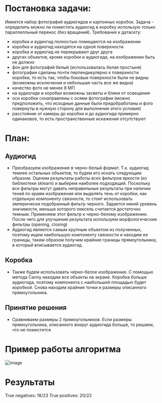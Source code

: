 # Постановка задачи:
Имеется набор фотографий аудиогидов и картонных коробок. Задача - определить можно ли поместить аудиогид в коробку использую только параллелльный перенос (без вращений).
Требования к датасету:
- коробка и аудиогид полностью помещаются на изображении
- коробка и аудиогид находятся на одной поверхности
- коробка и аудиогид не перекрывают друг друга
- других объектов, кроме коробки и аудиогида, на изображении быть не должно
- фон для фотографий белый (использовалась белая простыня)
- фотографии сделаны почти перпендикулярно к поверхности коробки, то есть так, чтобы боковые поверхности были не видны (возможны исключения и небольшая часть все же видна)
- качество фото не менее 8 МП
- на аудиогиде и коробки возможны засветы и блики от освещения
- оси коробки сонаправлены с осями фотографии (можно предположить, что исходные данные были предобработаны и фото повернуты в нужную сторону для выполнения этого условия)
- расстояние от камеры до коробки и до аудиогида примерно одинаковое, то есть пространственные искажения отсутствуют

# План:
## Аудиогид
- Преобразуем изображение в черно-белый формат. Т.к. аудиогид темнее остальных объектов, то будем его искать следующим образом. Оценим результаты работы всех фильтров яркости (из библиотеки sklearn) и выберем наиболее подходящий. Поскольку все фильтры могут давать неправильные результаты при наличии теней по краям изображения или выделять тень от коробки, как отдельную компоненту связности, то стоит использовать эмперически подобранный фильтр черного. 
Задается некий уровень значимости, меньше которого пиксель считается достаточно темным. Применяем этот фильтр к черно-белому изображению. 
После чего для улучшения результата используем морфологические фильтры (opening, closing)
- Аудиогид является самым крупным объектом из полученных, поэтому ищем наибольшую компоненту связности и находим ее границы, таким образом получим крайние границы прямоугольника, в который вписывается аудиогид.

## Коробка
- Также будем использовать черно-белое изображение. С помощью метода Canny находим все объекты на экране. Коробка больше аудиогида, поэтому компонента с наибольшей площадью будет коробкой. Снова находим крайние точки и размеры описанного прямоугольника.

## Принятие решения
- Сравниваем размеры 2 прямоугольников. Если размеры прямоугольника, описанного вокруг аудиогида больше, то решаем, что не поместится

# Пример работы алгоритма
![image](https://user-images.githubusercontent.com/55626617/112727746-0384b700-8f35-11eb-8915-8a0156782e49.png)

# Результаты
True negatives: 18/23
True positives: 20/22

